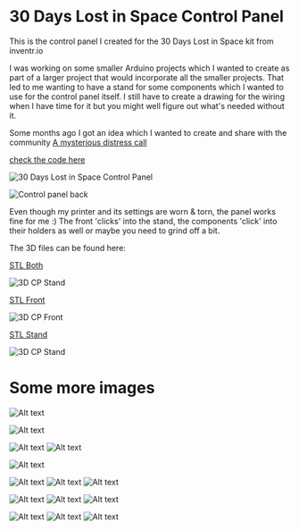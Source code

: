 # 30 Days Lost in Space Control Panel
This is the control panel I created for the 30 Days Lost in Space kit from inventr.io

I was working on some smaller Arduino projects which I wanted to create as part of a larger project that would incorporate all the smaller projects. That led to me wanting to have a stand for some components which I wanted to use for the control panel itself. 
I still have to create a drawing for the wiring when I have time for it but you might well figure out what's needed without it. 

Some months ago I got an idea which I wanted to create and share with the community 
[A mysterious distress call](https://youtu.be/dWKk-KC_n0U)

[check the code here](../Distress)

![30 Days Lost in Space Control Panel](../media/30days_control_panel_FinalFront.JPG)

![Control panel back](../media/30days_control_panel_FinalBack.JPG)


Even though my printer and its settings are worn & torn, the panel works fine for me :)
The front 'clicks' into the stand, the components 'click' into their holders as well or maybe you need to grind off a bit.

The 3D files can be found here:

[STL Both](../media/3D/30DaysV4_fulldisplaycasing_and_V2fulldisplay.stl)

![3D CP Stand](../media/3D-CP.png)


[STL Front](../media/3D/30DaysV2_fulldisplayFront.stl)

![3D CP Front](../media/3D-CP-front.png)


[STL Stand](../media/3D/30DaysV4_fulldisplaycasingStand.stl)

![3D CP Stand](../media/3D-CP-Stand.png)



# Some more images

![Alt text](../media/30days_control_panel_7segment_back.JPEG)

![Alt text](../media/30days_control_panel_7segment_front.JPEG)

![Alt text](../media/30days_control_panel_OLED_back.JPEG)
![Alt text](../media/30days_control_panel_OLED_front.JPEG)

![Alt text](../media/30days_control_panel_Front_print69.JPEG)

![Alt text](../media/30days_control_panel_FinalFront.JPG)
![Alt text](../media/30days_control_panel_FinalBack.JPG)
![Alt text](../media/30days_control_panel_final_stand.JPEG)

![Alt text](../media/30days_control_panel_back1.JPEG)
![Alt text](../media/30days_control_panel_back2.JPEG)
![Alt text](../media/30days_control_panel_back3.JPEG)


![Alt text](../media/30days_control_panel_spaghetti.JPEG)
![Alt text](../media/30days_control_panel_moar_spaghetti.JPEG)
![Alt text](../media/30days_control_panel_v3.JPEG)


